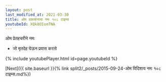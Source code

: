 ```yaml
---
layout: post
last_modified_at: 2021-03-30
title: ओम प्रकाशनाया नमः १०८ टाइम्स
youtubeId: XQk8OIomTNA
---
```

 
 
 ओम प्रेतहचरीने नमः  
 
 -  जो मृतदेह घेऊन प्रवास करतो 
 
  
 
  
 
 
 
 
 
 


{% include youtubePlayer.html id=page.youtubeId %}
 
[Next]({{ site.baseurl }}{% link  split2/_posts/2015-09-24-ओम विदिशाय नमः १०८ टाइम्स.md%})
 
